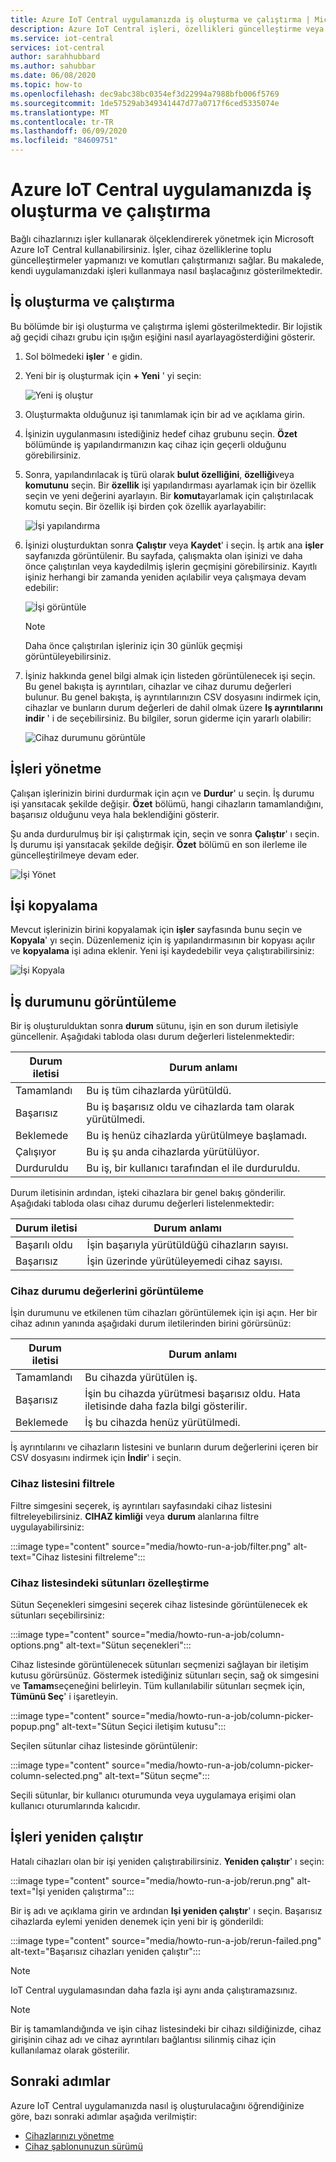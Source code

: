 ```yaml
---
title: Azure IoT Central uygulamanızda iş oluşturma ve çalıştırma | Microsoft Docs
description: Azure IoT Central işleri, özellikleri güncelleştirme veya bir komutu yürütme gibi toplu cihaz yönetimi özelliklerine izin verir.
ms.service: iot-central
services: iot-central
author: sarahhubbard
ms.author: sahubbar
ms.date: 06/08/2020
ms.topic: how-to
ms.openlocfilehash: dec9abc38bc0354ef3d22994a7988bfb006f5769
ms.sourcegitcommit: 1de57529ab349341447d77a0717f6ced5335074e
ms.translationtype: MT
ms.contentlocale: tr-TR
ms.lasthandoff: 06/09/2020
ms.locfileid: "84609751"
---
```

# <a name="create-and-run-a-job-in-your-azure-iot-central-application"></a>Azure IoT Central uygulamanızda iş oluşturma ve çalıştırma

Bağlı cihazlarınızı işler kullanarak ölçeklendirerek yönetmek için Microsoft Azure IoT Central kullanabilirsiniz. İşler, cihaz özelliklerine toplu güncelleştirmeler yapmanızı ve komutları çalıştırmanızı sağlar. Bu makalede, kendi uygulamanızdaki işleri kullanmaya nasıl başlacağınız gösterilmektedir.

## <a name="create-and-run-a-job"></a>İş oluşturma ve çalıştırma

Bu bölümde bir işi oluşturma ve çalıştırma işlemi gösterilmektedir. Bir lojistik ağ geçidi cihazı grubu için ışığın eşiğini nasıl ayarlayagösterdiğini gösterir.

1. Sol bölmedeki **işler** ' e gidin.

2. Yeni bir iş oluşturmak için **+ Yeni** ' yi seçin:

    ![Yeni iş oluştur](./media/howto-run-a-job/create-new-job.png)

3. Oluşturmakta olduğunuz işi tanımlamak için bir ad ve açıklama girin.

4. İşinizin uygulanmasını istediğiniz hedef cihaz grubunu seçin. **Özet** bölümünde iş yapılandırmanızın kaç cihaz için geçerli olduğunu görebilirsiniz.

5. Sonra, yapılandırılacak iş türü olarak **bulut özelliğini**, **özelliği**veya **komutunu** seçin. Bir **özellik** işi yapılandırması ayarlamak için bir özellik seçin ve yeni değerini ayarlayın. Bir **komut**ayarlamak için çalıştırılacak komutu seçin. Bir özellik işi birden çok özellik ayarlayabilir:

    ![İşi yapılandırma](./media/howto-run-a-job/configure-job.png)

6. İşinizi oluşturduktan sonra **Çalıştır** veya **Kaydet**' i seçin. İş artık ana **işler** sayfanızda görüntülenir. Bu sayfada, çalışmakta olan işinizi ve daha önce çalıştırılan veya kaydedilmiş işlerin geçmişini görebilirsiniz. Kayıtlı işiniz herhangi bir zamanda yeniden açılabilir veya çalışmaya devam edebilir:

    ![İşi görüntüle](./media/howto-run-a-job/view-job.png)

    > [!NOTE]
    > Daha önce çalıştırılan işleriniz için 30 günlük geçmişi görüntüleyebilirsiniz.

7. İşiniz hakkında genel bilgi almak için listeden görüntülenecek işi seçin. Bu genel bakışta iş ayrıntıları, cihazlar ve cihaz durumu değerleri bulunur. Bu genel bakışta, iş ayrıntılarınızın CSV dosyasını indirmek için, cihazlar ve bunların durum değerleri de dahil olmak üzere **Iş ayrıntılarını indir** ' i de seçebilirsiniz. Bu bilgiler, sorun giderme için yararlı olabilir:

    ![Cihaz durumunu görüntüle](./media/howto-run-a-job/download-details.png)

## <a name="manage-jobs"></a>İşleri yönetme

Çalışan işlerinizin birini durdurmak için açın ve **Durdur**' u seçin. İş durumu işi yansıtacak şekilde değişir. **Özet** bölümü, hangi cihazların tamamlandığını, başarısız olduğunu veya hala beklendiğini gösterir.

Şu anda durdurulmuş bir işi çalıştırmak için, seçin ve sonra **Çalıştır**' ı seçin. İş durumu işi yansıtacak şekilde değişir. **Özet** bölümü en son ilerleme ile güncelleştirilmeye devam eder.

![İşi Yönet](./media/howto-run-a-job/manage-job.png)

## <a name="copy-a-job"></a>İşi kopyalama

Mevcut işlerinizin birini kopyalamak için **işler** sayfasında bunu seçin ve **Kopyala**' yı seçin. Düzenlemeniz için iş yapılandırmasının bir kopyası açılır ve **kopyalama** işi adına eklenir. Yeni işi kaydedebilir veya çalıştırabilirsiniz:

![İşi Kopyala](./media/howto-run-a-job/copy-job.png)

## <a name="view-job-status"></a>İş durumunu görüntüleme

Bir iş oluşturulduktan sonra **durum** sütunu, işin en son durum iletisiyle güncellenir. Aşağıdaki tabloda olası durum değerleri listelenmektedir:

| Durum iletisi       | Durum anlamı                                          |
| -------------------- | ------------------------------------------------------- |
| Tamamlandı            | Bu iş tüm cihazlarda yürütüldü.              |
| Başarısız               | Bu iş başarısız oldu ve cihazlarda tam olarak yürütülmedi.  |
| Beklemede              | Bu iş henüz cihazlarda yürütülmeye başlamadı.         |
| Çalışıyor              | Bu iş şu anda cihazlarda yürütülüyor.             |
| Durduruldu              | Bu iş, bir kullanıcı tarafından el ile durduruldu.           |

Durum iletisinin ardından, işteki cihazlara bir genel bakış gönderilir. Aşağıdaki tabloda olası cihaz durumu değerleri listelenmektedir:

| Durum iletisi       | Durum anlamı                                                     |
| -------------------- | ------------------------------------------------------------------ |
| Başarılı oldu            | İşin başarıyla yürütüldüğü cihazların sayısı.       |
| Başarısız               | İşin üzerinde yürütüleyemedi cihaz sayısı.       |

### <a name="view-the-device-status-values"></a>Cihaz durumu değerlerini görüntüleme

İşin durumunu ve etkilenen tüm cihazları görüntülemek için işi açın. Her bir cihaz adının yanında aşağıdaki durum iletilerinden birini görürsünüz:

| Durum iletisi       | Durum anlamı                                                                |
| -------------------- | ----------------------------------------------------------------------------- |
| Tamamlandı            | Bu cihazda yürütülen iş.                                     |
| Başarısız               | İşin bu cihazda yürütmesi başarısız oldu. Hata iletisinde daha fazla bilgi gösterilir.  |
| Beklemede              | İş bu cihazda henüz yürütülmedi.                                   |

İş ayrıntılarını ve cihazların listesini ve bunların durum değerlerini içeren bir CSV dosyasını indirmek için **İndir**' i seçin.

### <a name="filter-the-list-of-devices"></a>Cihaz listesini filtrele

Filtre simgesini seçerek, iş ayrıntıları sayfasındaki cihaz listesini filtreleyebilirsiniz. **CIHAZ kimliği** veya **durum** alanlarına filtre uygulayabilirsiniz:

:::image type="content" source="media/howto-run-a-job/filter.png" alt-text="Cihaz listesini filtreleme":::

### <a name="customize-columns-in-the-device-list"></a>Cihaz listesindeki sütunları özelleştirme

Sütun Seçenekleri simgesini seçerek cihaz listesinde görüntülenecek ek sütunları seçebilirsiniz:

:::image type="content" source="media/howto-run-a-job/column-options.png" alt-text="Sütun seçenekleri":::

Cihaz listesinde görüntülenecek sütunları seçmenizi sağlayan bir iletişim kutusu görürsünüz. Göstermek istediğiniz sütunları seçin, sağ ok simgesini ve **Tamam**seçeneğini belirleyin. Tüm kullanılabilir sütunları seçmek için, **Tümünü Seç**' i işaretleyin.

:::image type="content" source="media/howto-run-a-job/column-picker-popup.png" alt-text="Sütun Seçici iletişim kutusu":::

Seçilen sütunlar cihaz listesinde görüntülenir:

:::image type="content" source="media/howto-run-a-job/column-picker-column-selected.png" alt-text="Sütun seçme":::

Seçili sütunlar, bir kullanıcı oturumunda veya uygulamaya erişimi olan kullanıcı oturumlarında kalıcıdır.

## <a name="rerun-jobs"></a>İşleri yeniden çalıştır

Hatalı cihazları olan bir işi yeniden çalıştırabilirsiniz. **Yeniden çalıştır**' ı seçin:

:::image type="content" source="media/howto-run-a-job/rerun.png" alt-text="İşi yeniden çalıştırma":::

Bir iş adı ve açıklama girin ve ardından **Işi yeniden çalıştır**' ı seçin. Başarısız cihazlarda eylemi yeniden denemek için yeni bir iş gönderildi:

:::image type="content" source="media/howto-run-a-job/rerun-failed.png" alt-text="Başarısız cihazları yeniden çalıştır":::

> [!NOTE]
> IoT Central uygulamasından daha fazla işi aynı anda çalıştıramazsınız.

> [!NOTE]
> Bir iş tamamlandığında ve işin cihaz listesindeki bir cihazı sildiğinizde, cihaz girişinin cihaz adı ve cihaz ayrıntıları bağlantısı silinmiş cihaz için kullanılamaz olarak gösterilir.

## <a name="next-steps"></a>Sonraki adımlar

Azure IoT Central uygulamanızda nasıl iş oluşturulacağını öğrendiğinize göre, bazı sonraki adımlar aşağıda verilmiştir:

- [Cihazlarınızı yönetme](howto-manage-devices.md)
- [Cihaz şablonunuzun sürümü](howto-version-device-template.md)
